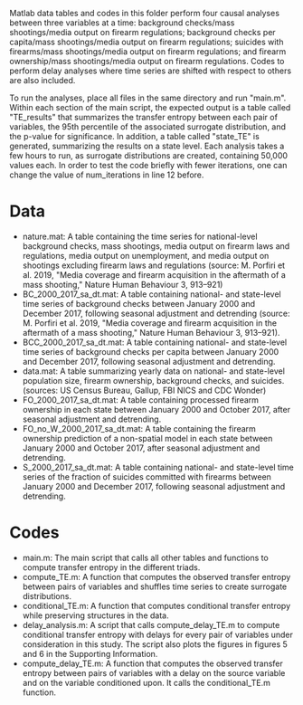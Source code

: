 Matlab data tables and codes in this folder perform four causal analyses between three variables at a time: background checks/mass shootings/media output on firearm regulations; background checks per capita/mass shootings/media output on firearm regulations; suicides with firearms/mass shootings/media output on firearm regulations; and firearm ownership/mass shootings/media output on firearm regulations. Codes to perform delay analyses where time series are shifted with respect to others are also included. 

To run the analyses, place all files in the same directory and run "main.m". Within each section of the main script, the expected output is a table called "TE_results" that summarizes the transfer entropy between each pair of variables, the 95th percentile of the associated surrogate distribution, and the p-value for significance. In addition, a table called "state_TE" is generated, summarizing the results on a state level. Each analysis takes a few hours to run, as surrogate distributions are created, containing 50,000 values each. In order to test the code briefly with fewer iterations, one can change the value of num_iterations in line 12 before.

# Data

- nature.mat: A table containing the time series for national-level background checks, mass shootings, media output on firearm laws and regulations, media output on unemployment, and media output on shootings excluding firearm laws and regulations (source: M. Porfiri et al. 2019, "Media coverage and firearm acquisition in the aftermath of a mass shooting," Nature Human Behaviour 3, 913–921)
- BC_2000_2017_sa_dt.mat: A table containing national- and state-level time series of background checks between January 2000 and December 2017, following seasonal adjustment and detrending (source: M. Porfiri et al. 2019, "Media coverage and firearm acquisition in the aftermath of a mass shooting," Nature Human Behaviour 3, 913–921).
- BCC_2000_2017_sa_dt.mat: A table containing national- and state-level time series of background checks per capita between January 2000 and December 2017, following seasonal adjustment and detrending.
- data.mat: A table summarizing yearly data on national- and state-level population size, firearm ownership, background checks, and suicides. (sources: US Census Bureau, Gallup, FBI NICS and CDC Wonder)
- FO_2000_2017_sa_dt.mat: A table containing processed firearm ownership in each state between January 2000 and October 2017, after seasonal adjustment and detrending.
- FO_no_W_2000_2017_sa_dt.mat: A table containing the firearm ownership prediction of a non-spatial model in each state between January 2000 and October 2017, after seasonal adjustment and detrending.
- S_2000_2017_sa_dt.mat: A table containing national- and state-level time series of the fraction of suicides committed with firearms between January 2000 and December 2017, following seasonal adjustment and detrending.


# Codes

- main.m: The main script that calls all other tables and functions to compute transfer entropy in the different triads.
- compute_TE.m: A function that computes the observed transfer entropy between pairs of variables and shuffles time series to create surrogate distributions.
- conditional_TE.m: A function that computes conditional transfer entropy while preserving structures in the data.
- delay_analysis.m: A script that calls compute_delay_TE.m to compute conditional transfer entropy with delays for every pair of variables under consideration in this study. The script also plots the figures in figures 5 and 6 in the Supporting Information.
- compute_delay_TE.m: A function that computes the observed transfer entropy between pairs of variables with a delay on the source variable and on the variable conditioned upon. It calls the conditional_TE.m function.
